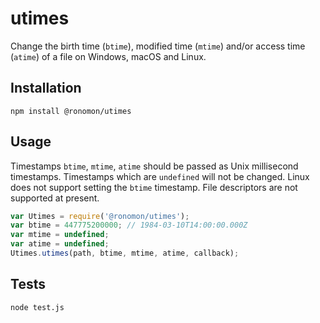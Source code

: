 # utimes
Change the birth time (`btime`), modified time (`mtime`) and/or access time (`atime`) of a file on Windows, macOS and Linux.

## Installation
```
npm install @ronomon/utimes
```

## Usage
Timestamps `btime`, `mtime`, `atime` should be passed as Unix millisecond timestamps. Timestamps which are `undefined` will not be changed. Linux does not support setting the `btime` timestamp. File descriptors are not supported at present.

```javascript
var Utimes = require('@ronomon/utimes');
var btime = 447775200000; // 1984-03-10T14:00:00.000Z
var mtime = undefined;
var atime = undefined;
Utimes.utimes(path, btime, mtime, atime, callback);
```

## Tests
```
node test.js
```
